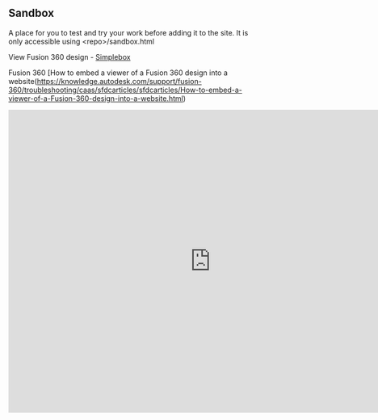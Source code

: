 ## Sandbox

A place for you to test and try your work before adding it to the site.  It is only accessible using \<repo\>/sandbox.html


View Fusion 360 design - [Simplebox](https://a360.co/2XD07pe)

Fusion 360 [How to embed a viewer of a Fusion 360 design into a website(https://knowledge.autodesk.com/support/fusion-360/troubleshooting/caas/sfdcarticles/sfdcarticles/How-to-embed-a-viewer-of-a-Fusion-360-design-into-a-website.html)

<iframe src="https://myhub.autodesk360.com/ue2dff438/shares/public/SH56a43QTfd62c1cd968a8254af243cf0912?mode=embed" width="800" height="600" allowfullscreen="true" webkitallowfullscreen="true" mozallowfullscreen="true"  frameborder="0"></iframe>



